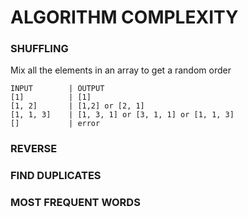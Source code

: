 # ALGORITHM COMPLEXITY

### SHUFFLING
Mix all the elements in an array to get a random order

```
INPUT        | OUTPUT
[1]          | [1]
[1, 2]       | [1,2] or [2, 1]
[1, 1, 3]    | [1, 3, 1] or [3, 1, 1] or [1, 1, 3]
[]           | error
```

### REVERSE

### FIND DUPLICATES

### MOST FREQUENT WORDS


